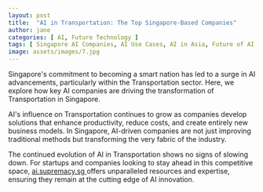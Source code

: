 ```yaml
---
layout: post
title:  "AI in Transportation: The Top Singapore-Based Companies"
author: jane
categories: [ AI, Future Technology ]
tags: [ Singapore AI Companies, AI Use Cases, AI in Asia, Future of AI ]
image: assets/images/7.jpg
---
```


Singapore's commitment to becoming a smart nation has led to a surge in AI advancements, particularly within the Transportation sector. Here, we explore how key AI companies are driving the transformation of Transportation in Singapore.

AI's influence on Transportation continues to grow as companies develop solutions that enhance productivity, reduce costs, and create entirely new business models. In Singapore, AI-driven companies are not just improving traditional methods but transforming the very fabric of the industry.

The continued evolution of AI in Transportation shows no signs of slowing down. For startups and companies looking to stay ahead in this competitive space, <a href="https://ai.supremacy.sg" target="_blank"> ai.supremacy.sg </a> offers unparalleled resources and expertise, ensuring they remain at the cutting edge of AI innovation.
